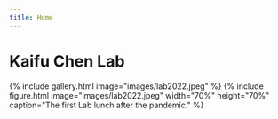 ```yaml
---
title: Home
---
```

# Kaifu Chen Lab

{%
  include gallery.html
  image="images/lab2022.jpeg"
%}
{%
  include figure.html
  image="images/lab2022.jpeg"
  width="70%"
  height="70%"
  caption="The first Lab lunch after the pandemic."
%}
